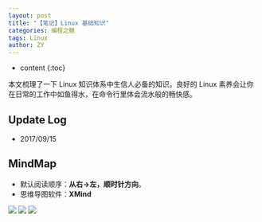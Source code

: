```yaml
---
layout: post
title: "【笔记】Linux 基础知识"
categories: 编程之魅
tags: Linux
author: ZY
---
```


* content
{:toc}

本文梳理了一下 Linux 知识体系中生信人必备的知识。良好的 Linux 素养会让你在日常的工作中如鱼得水，在命令行里体会流水般的畅快感。




## Update Log
- 2017/09/15

## MindMap
* 默认阅读顺序：**从右→左，顺时针方向**。
* 思维导图软件：**XMind**

![](https://raw.githubusercontent.com/woaielf/woaielf.github.io/master/_posts/Pic/1709/170915-1.png)
![](https://raw.githubusercontent.com/woaielf/woaielf.github.io/master/_posts/Pic/1709/170915-2.png)
![](https://raw.githubusercontent.com/woaielf/woaielf.github.io/master/_posts/Pic/1709/170915-3.png)

